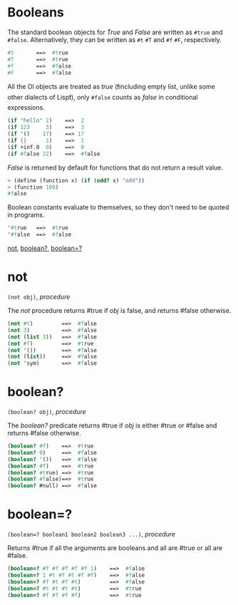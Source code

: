 Booleans
========

The standard boolean objects for *True* and *False* are written as `#true` and `#false`.
Alternatively, they can be written as `#t` `#T` and `#f` `#F`, respectively.

```scheme
#t       ==>  #true
#T       ==>  #true
#f       ==>  #false
#F       ==>  #false
```

All the Ol objects are treated as *true* (❗including empty list, unlike some other dialects of Lisp❗), only `#false` counts as *false* in conditional expressions.
```scheme
(if "hello" 2)    ==>  2
(if 123     3)    ==>  3
(if '()    17)    ==> 17
(if {}      1)    ==>  1
(if +inf.0  0)    ==>  0
(if #false 22)    ==>  #false
```

*False* is returned by default for functions that do not return a result value.
```scheme
> (define (function x) (if (odd? x) "odd"))
> (function 100)
#false
```

Boolean constants evaluate to themselves, so they don't need to be quoted in programs.
```scheme
'#true   ==>  #true
'#false  ==>  #false
```

[not](#not), [boolean?](#boolean), [boolean=?](#boolean-1)

# not
`(not obj)`, *procedure*

The *not* procedure returns #true if *obj* is false, and returns #false otherwise.

```scheme
(not #t)         ==>  #false
(not 3)          ==>  #false
(not (list 3))   ==>  #false
(not #f)         ==>  #true
(not '())        ==>  #false
(not (list))     ==>  #false
(not 'sym)       ==>  #false
```

# boolean?
`(boolean? obj)`, *procedure*

The *boolean?* predicate returns #true if *obj* is either #true or #false and returns #false otherwise.

```scheme
(boolean? #f)    ==>  #true
(boolean? 0)     ==>  #false
(boolean? '())   ==>  #false
(boolean? #T)    ==>  #true
(boolean? #true) ==>  #true
(boolean? #false)==>  #true
(boolean? #null) ==>  #false
```

# boolean=?
`(boolean=? boolean1 boolean2 boolean3 ...)`, *procedure*

Returns #true if all the arguments are booleans and all are #true or all are #false.

```scheme
(boolean=? #f #f #f #f #f 1)    ==>  #false
(boolean=? 1 #t #f #t #f #f)    ==>  #false
(boolean=? #f #t #f #t)         ==>  #false
(boolean=? #t #t #t #t)         ==>  #true
(boolean=? #f #f #f #f)         ==>  #true
```